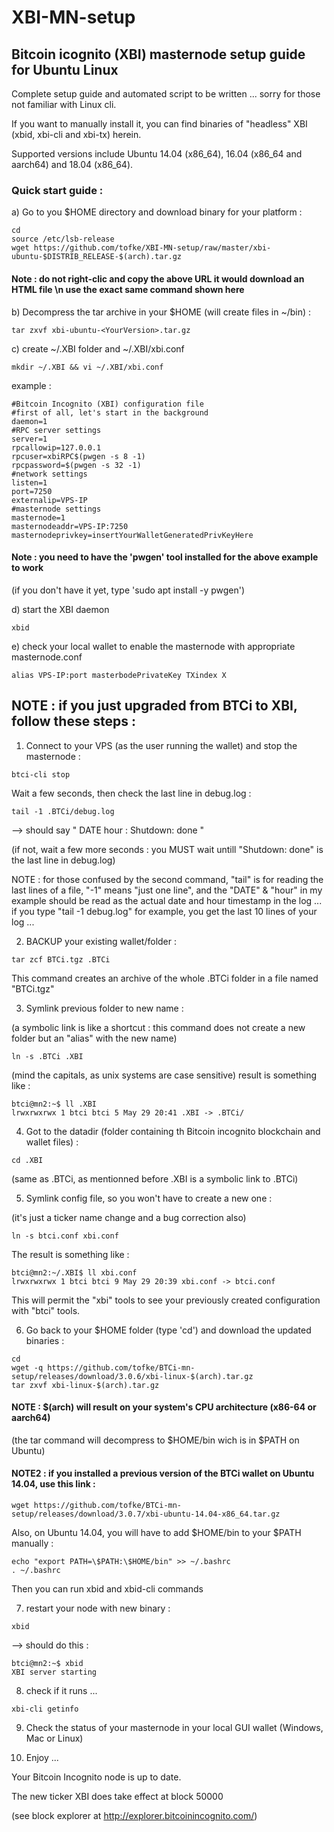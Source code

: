 # XBI-MN-setup
## Bitcoin icognito (XBI) masternode setup guide for Ubuntu Linux

Complete setup guide and automated script to be written ... sorry for those not familiar with Linux cli.

If you want to manually install it, you can find binaries of "headless" XBI (xbid, xbi-cli and xbi-tx) herein.

Supported versions include Ubuntu 14.04 (x86_64), 16.04 (x86_64 and aarch64) and 18.04 (x86_64).

### Quick start guide : 

a) Go to you $HOME directory and download binary for your platform :
```
cd
source /etc/lsb-release
wget https://github.com/tofke/XBI-MN-setup/raw/master/xbi-ubuntu-$DISTRIB_RELEASE-$(arch).tar.gz
```
#### Note : do not right-clic and copy the above URL it would download an HTML file \n use the exact same command shown here

b) Decompress the tar archive in your $HOME (will create files in ~/bin) :
```
tar zxvf xbi-ubuntu-<YourVersion>.tar.gz
```

c) create ~/.XBI folder and ~/.XBI/xbi.conf
```
mkdir ~/.XBI && vi ~/.XBI/xbi.conf
```
example : 
```
#Bitcoin Incognito (XBI) configuration file
#first of all, let's start in the background
daemon=1
#RPC server settings
server=1
rpcallowip=127.0.0.1
rpcuser=xbiRPC$(pwgen -s 8 -1)
rpcpassword=$(pwgen -s 32 -1)
#network settings
listen=1
port=7250
externalip=VPS-IP
#masternode settings
masternode=1
masternodeaddr=VPS-IP:7250
masternodeprivkey=insertYourWalletGeneratedPrivKeyHere
```
#### Note : you need to have the 'pwgen' tool installed for the above example to work
(if you don't have it yet, type 'sudo apt install -y pwgen')

d) start the XBI daemon 
```
xbid
```
e) check your local wallet to enable the masternode with appropriate masternode.conf
```
alias VPS-IP:port masterbodePrivateKey TXindex X
```

## NOTE : if you just upgraded from BTCi to XBI, follow these steps : 

1) Connect to your VPS (as the user running the wallet) and stop the masternode : 
```
btci-cli stop
```
Wait a few seconds, then check the last line in debug.log : 
```
tail -1 .BTCi/debug.log
```
--> should say " DATE hour : Shutdown: done "

(if not, wait a few more seconds : you MUST wait untill "Shutdown: done" is the last line in debug.log)

NOTE : for those confused by the second command, "tail" is for reading the last lines of a file, "-1" means "just one line", and the "DATE" & "hour" in my example should be read as the actual date and hour timestamp in the log ... if you type "tail -1 debug.log" for example, you get the last 10 lines of your log ... 

2) BACKUP your existing wallet/folder : 
```
tar zcf BTCi.tgz .BTCi
```
This command creates an archive of the whole .BTCi folder in a file named "BTCi.tgz"

3) Symlink previous folder to new name : 

(a symbolic link is like a shortcut : this command does not create a new folder but an "alias" with the new name)
```
ln -s .BTCi .XBI
```
(mind the capitals, as unix systems are case sensitive)
result is something like : 
```
btci@mn2:~$ ll .XBI
lrwxrwxrwx 1 btci btci 5 May 29 20:41 .XBI -> .BTCi/
```

4) Got to the datadir (folder containing th Bitcoin incognito blockchain and wallet files) : 
```
cd .XBI
```
(same as .BTCi, as mentionned before .XBI is a symbolic link to .BTCi)

5) Symlink config file, so you won't have to create a new one : 

(it's just a ticker name change and a bug correction also)
```
ln -s btci.conf xbi.conf
```
The result is something like : 
```
btci@mn2:~/.XBI$ ll xbi.conf 
lrwxrwxrwx 1 btci btci 9 May 29 20:39 xbi.conf -> btci.conf
```
This will permit the "xbi" tools to see your previously created configuration with "btci" tools.

6) Go back to your $HOME folder (type 'cd') and download the updated binaries : 
```
cd
wget -q https://github.com/tofke/BTCi-mn-setup/releases/download/3.0.6/xbi-linux-$(arch).tar.gz
tar zxvf xbi-linux-$(arch).tar.gz
```
#### NOTE : $(arch) will result on your system's CPU architecture (x86-64 or aarch64)

(the tar command will decompress to $HOME/bin wich is in $PATH on Ubuntu)

#### NOTE2 : if you installed a previous version of the BTCi wallet on Ubuntu 14.04, use this link : 
```
wget https://github.com/tofke/BTCi-mn-setup/releases/download/3.0.7/xbi-ubuntu-14.04-x86_64.tar.gz
```
Also, on Ubuntu 14.04, you will have to add $HOME/bin to your $PATH manually : 
```
echo "export PATH=\$PATH:\$HOME/bin" >> ~/.bashrc
. ~/.bashrc
```
Then you can run xbid and xbid-cli commands 

7) restart your node with new binary : 
```
xbid
```
 --> should do this : 
```
btci@mn2:~$ xbid 
XBI server starting
```
8) check if it runs ... 
```
xbi-cli getinfo
```
9) Check the status of your masternode in your local GUI wallet (Windows, Mac or Linux)

10) Enjoy ...

Your Bitcoin Incognito node is up to date.

The new ticker XBI does take effect at block 50000 

(see block explorer at http://explorer.bitcoinincognito.com/)


